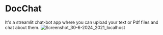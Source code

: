 # DocChat
It's a streamlit chat-bot app where you can upload your text or Pdf files and chat about them.
![Screenshot_30-6-2024_2021_localhost](https://github.com/Anschoudary/DocChat/assets/108094647/a6a901bb-244c-4368-9101-c3e7ac0f65fa)
